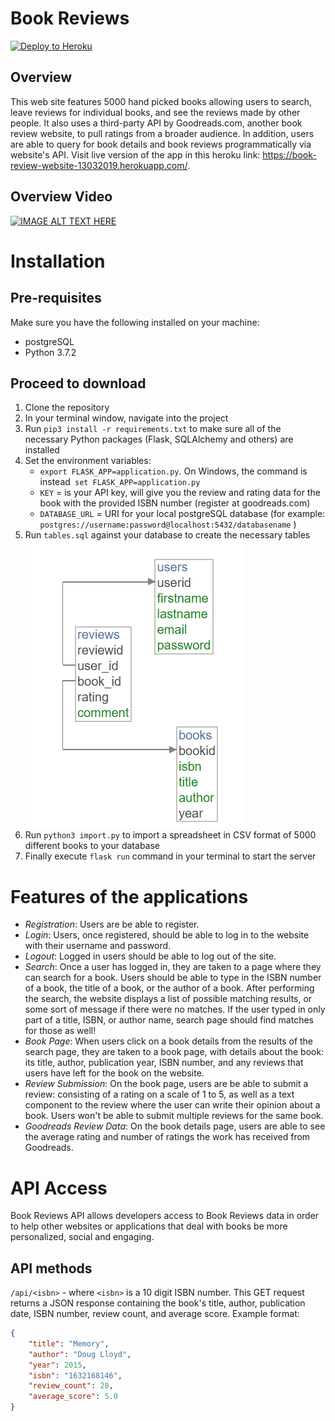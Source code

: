 # Book Reviews
[![Deploy to Heroku](https://www.herokucdn.com/deploy/button.png)](https://heroku.com/deploy)

## Overview

This web site features 5000 hand picked books allowing users to search, leave reviews for individual books, and see the reviews made by other people. It also uses a third-party API by Goodreads.com, another book review website, to pull ratings from a broader audience. In addition, users are able to query for book details and book reviews programmatically via website's API. Visit live version of the app in this heroku link: https://book-review-website-13032019.herokuapp.com/. 

## Overview Video

[![IMAGE ALT TEXT HERE](https://img.youtube.com/vi/uu-D-DMLJMU/0.jpg)](https://www.youtube.com/watch?v=uu-D-DMLJMU)

# Installation

## Pre-requisites

Make sure you have the following installed on your machine:
* postgreSQL
* Python 3.7.2

## Proceed to download
1. Clone the repository
2. In your terminal window, navigate into the project
3. Run `pip3 install -r requirements.txt` to make sure all of the necessary Python packages (Flask, SQLAlchemy and others) are installed
4. Set the environment variables:
	  * `export FLASK_APP=application.py`. On Windows, the command is instead` set FLASK_APP=application.py`
    - `KEY` = is your API key, will give you the review and rating data for the book with the provided ISBN number (register at goodreads.com)
    - `DATABASE_URL` = URI for your local postgreSQL database (for example: `postgres://username:password@localhost:5432/databasename` )
5. Run `tables.sql` against your database to create the necessary tables
  ![Alt text](db-schema.png?raw=true "Title")
6. Run `python3 import.py` to import a spreadsheet in CSV format of 5000 different books to your database
7. Finally execute `flask run` command in your terminal to start the server

# Features of the applications

* *Registration*: Users are be able to register.
* *Login*: Users, once registered, should be able to log in to the website with their username and password.
* *Logout*: Logged in users should be able to log out of the site.
* *Search*: Once a user has logged in, they are taken to a page where they can search for a book. Users should be able to type in the ISBN number of a book, the title of a book, or the author of a book. After performing the search, the website displays a list of possible matching results, or some sort of message if there were no matches. If the user typed in only part of a title, ISBN, or author name, search page should find matches for those as well!
* *Book Page*: When users click on a book details from the results of the search page, they are taken to a book page, with details about the book: its title, author, publication year, ISBN number, and any reviews that users have left for the book on the website.
* *Review Submission*: On the book page, users are be able to submit a review: consisting of a rating on a scale of 1 to 5, as well as a text component to the review where the user can write their opinion about a book. Users won't be able to submit multiple reviews for the same book.
* *Goodreads Review Data*: On the book details page, users are able to see the average rating and number of ratings the work has received from Goodreads.

# API Access

Book Reviews API allows developers access to Book Reviews data in order to help other websites or applications that deal with books be more personalized, social and engaging.

## API methods

`/api/<isbn>` - where `<isbn>` is a 10 digit ISBN number. This GET request returns a JSON response containing the book's title, author, publication date, ISBN number, review count, and average score. Example format:
``` json
{
    "title": "Memory",
    "author": "Doug Lloyd",
    "year": 2015,
    "isbn": "1632168146",
    "review_count": 28,
    "average_score": 5.0
}
```
